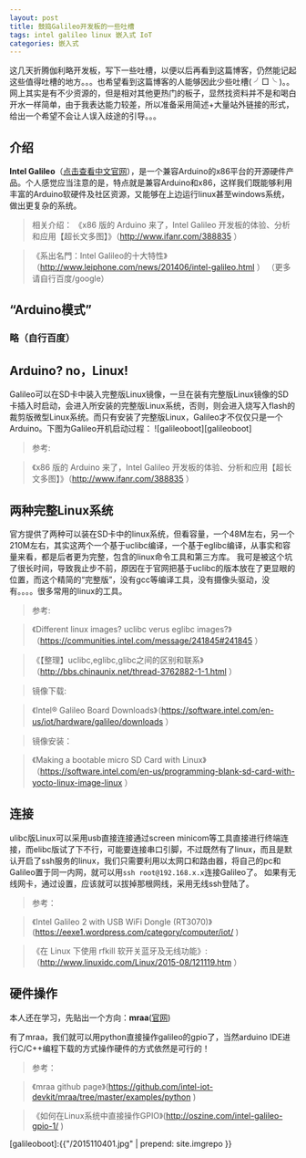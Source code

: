 ```yaml
---
layout: post
title: 鼓捣Galileo开发板的一些吐槽
tags: intel galileo linux 嵌入式 IoT
categories: 嵌入式
---
```


这几天折腾伽利略开发板，写下一些吐槽，以便以后再看到这篇博客，仍然能记起这些值得吐槽的地方。。。也希望看到这篇博客的人能够因此少些吐槽( ╯□╰ )。。网上其实是有不少资源的，但是相对其他更热门的板子，显然找资料并不是和喝白开水一样简单，由于我表达能力较差，所以准备采用简述+大量站外链接的形式，给出一个希望不会让人误入歧途的引导。。。

## 介绍
**Intel Galileo**（[点击查看中文官网](http://www.intel.cn/content/www/cn/zh/do-it-yourself/galileo-maker-quark-board.html)），是一个兼容Arduino的x86平台的开源硬件产品。个人感觉应当注意的是，特点就是兼容Arduino和x86，这样我们既能够利用丰富的Arduino软硬件及社区资源，又能够在上边运行linux甚至windows系统，做出更复杂的系统。

>相关介绍：
>《x86 版的 Arduino 来了，Intel Galileo 开发板的体验、分析和应用【超长文多图】》（http://www.ifanr.com/388835 ）

>《系出名門：Intel Galileo的十大特性》（http://www.leiphone.com/news/201406/intel-galileo.html ）
>（更多请自行百度/google）

## “Arduino模式”

### 略（自行百度）

## Arduino? no，Linux!
Galileo可以在SD卡中装入完整版Linux镜像，一旦在装有完整版Linux镜像的SD卡插入时启动，会进入所安装的完整版Linux系统，否则，则会进入烧写入flash的裁剪版微型Linux系统。而只有安装了完整版Linux，Galileo才不仅仅只是一个Arduino。下图为Galileo开机启动过程：
![galileoboot][galileoboot]

> 参考:

> 《x86 版的 Arduino 来了，Intel Galileo 开发板的体验、分析和应用【超长文多图】》（http://www.ifanr.com/388835 ）

<!--more-->

## 两种完整Linux系统
官方提供了两种可以装在SD卡中的linux系统，但看容量，一个48M左右，另一个210M左右，其实这两个一个基于uclibc编译，一个基于eglibc编译，从事实和容量来看，都是后者更为完整，包含的linux命令工具和第三方库。
我可是被这个坑了很长时间，导致我止步不前，原因在于官网把基于uclibc的版本放在了更显眼的位置，而这个精简的“完整版”，没有gcc等编译工具，没有摄像头驱动，没有。。。。很多常用的linux的工具。

>参考:

>《Different linux images? uclibc verus eglibc images?》（https://communities.intel.com/message/241845#241845 ）

>《【整理】uclibc,eglibc,glibc之间的区别和联系》（http://bbs.chinaunix.net/thread-3762882-1-1.html ）

>镜像下载:

>《Intel® Galileo Board Downloads》（https://software.intel.com/en-us/iot/hardware/galileo/downloads ）

>镜像安装：

>《Making a bootable micro SD Card with Linux》（https://software.intel.com/en-us/programming-blank-sd-card-with-yocto-linux-image-linux  ）

## 连接
ulibc版Linux可以采用usb直接连接通过screen minicom等工具直接进行终端连接，而elibc版试了下不行，可能要连接串口引脚，不过既然有了linux，而且是默认开启了ssh服务的linux，我们只需要利用以太网口和路由器，将自己的pc和Galileo置于同一内网，就可以用`ssh root@192.168.x.x`连接Galileo了。
如果有无线网卡，通过设置，应该就可以拔掉那根网线，采用无线ssh登陆了。
> 参考：

> 《Intel Galileo 2 with USB WiFi Dongle (RT3070)》(https://eexe1.wordpress.com/category/computer/iot/ )

> 《在 Linux 下使用 rfkill 软开关蓝牙及无线功能》: （http://www.linuxidc.com/Linux/2015-08/121119.htm ）

## 硬件操作
本人还在学习，先贴出一个方向：**mraa**([官网](http://iotdk.intel.com/docs/master/mraa/))

有了mraa，我们就可以用python直接操作galileo的gpio了，当然arduino IDE进行C/C++编程下载的方式操作硬件的方式依然是可行的！
>参考：

>《mraa github page》(https://github.com/intel-iot-devkit/mraa/tree/master/examples/python )

> 《如何在Linux系统中直接操作GPIO》(http://oszine.com/intel-galileo-gpio-1/ )



[galileoboot]:{{"/2015110401.jpg" | prepend: site.imgrepo }}
